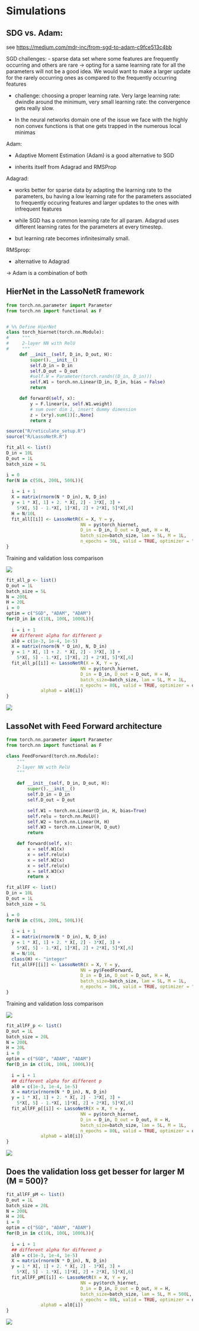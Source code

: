 Simulations
================

## SDG vs. Adam:

see <https://medium.com/mdr-inc/from-sgd-to-adam-c9fce513c4bb>

SGD challenges: - sparse data set where some features are frequently
occurring and others are rare -\> opting for a same learning rate for
all the parameters will not be a good idea. We would want to make a
larger update for the rarely occurring ones as compared to the
frequently occurring features

  - challenge: choosing a proper learning rate. Very large learning
    rate: dwindle around the minimum, very small learning rate: the
    convergence gets really slow.

  - In the neural networks domain one of the issue we face with the
    highly non convex functions is that one gets trapped in the numerous
    local minimas

Adam:

  - Adaptive Moment Estimation (Adam) is a good alternative to SGD

  - inherits itself from Adagrad and RMSProp

Adagrad:

  - works better for sparse data by adapting the learning rate to the
    parameters, bu having a low learning rate for the parameters
    associated to frequently occuring features and larger updates to the
    ones with infrequent features

  - while SGD has a common learning rate for all param. Adagrad uses
    different learning rates for the parameters at every timestep.

  - but learning rate becomes infinitesimally small.

RMSprop:

  - alternative to Adagrad

\-\> Adam is a combination of both

## HierNet in the LassoNetR framework

``` python
from torch.nn.parameter import Parameter
from torch.nn import functional as F


# %% Define HierNet
class torch_hiernet(torch.nn.Module):
#     """
#     2-layer NN with RelU
#     """
     def __init__(self, D_in, D_out, H):
         super().__init__()
         self.D_in = D_in
         self.D_out = D_out
         #self.W = Parameter(torch.randn((D_in, D_in)))
         self.W1 = torch.nn.Linear(D_in, D_in, bias = False)
         return

     def forward(self, x):
         y = F.linear(x, self.W1.weight)
         # sum over dim 1, insert dummy dimension
         z = (x*y).sum(1)[:,None]
         return z
```

``` r
source("R/reticulate_setup.R")
source("R/LassoNetR.R")
```

``` r
fit_all <- list()
D_in = 10L
D_out = 1L
batch_size = 5L

i = 0
for(N in c(50L, 200L, 500L)){
  
  i = i + 1
  X = matrix(rnorm(N * D_in), N, D_in)
  y = 1 * X[, 1] + 2. * X[, 2] - 3*X[, 3] +
    5*X[, 5] - 1.*X[, 1]*X[, 2] + 2*X[, 5]*X[,6]
  H = N/10L
  fit_all[[i]] <- LassoNetR(X = X, Y = y, 
                            NN = py$torch_hiernet, 
                            D_in = D_in, D_out = D_out, H = H, 
                            batch_size=batch_size, lam = 5L, M = 1L, 
                            n_epochs = 30L, valid = TRUE, optimizer = "SGD")
}
```

Training and validation loss comparison

![](Simulation_examples_files/figure-gfm/unnamed-chunk-8-1.png)<!-- -->

``` r
fit_all_p <- list()
D_out = 1L
batch_size = 5L
N = 200L
H = 20L
i = 0
optim = c("SGD", "ADAM", "ADAM")
for(D_in in c(10L, 100L, 1000L)){
  
  i = i + 1
  ## different alpha for different p
  al0 = c(1e-3, 1e-4, 1e-5)
  X = matrix(rnorm(N * D_in), N, D_in)
  y = 1 * X[, 1] + 2. * X[, 2] - 3*X[, 3] +
    5*X[, 5] - 1.*X[, 1]*X[, 2] + 2*X[, 5]*X[,6]
  fit_all_p[[i]] <- LassoNetR(X = X, Y = y, 
                            NN = py$torch_hiernet, 
                            D_in = D_in, D_out = D_out, H = H, 
                            batch_size=batch_size, lam = 5L, M = 1L, 
                            n_epochs = 80L, valid = TRUE, optimizer = optim[i],
             alpha0 = al0[i])
}
```

![](Simulation_examples_files/figure-gfm/unnamed-chunk-12-1.png)<!-- -->

## LassoNet with Feed Forward architecture

``` python
from torch.nn.parameter import Parameter
from torch.nn import functional as F

class FeedForward(torch.nn.Module):
    """
    2-layer NN with RelU
    """

    def __init__(self, D_in, D_out, H):
        super().__init__()
        self.D_in = D_in
        self.D_out = D_out

        self.W1 = torch.nn.Linear(D_in, H, bias=True)
        self.relu = torch.nn.ReLU()
        self.W2 = torch.nn.Linear(H, H)
        self.W3 = torch.nn.Linear(H, D_out)
        return

    def forward(self, x):
        x = self.W1(x)
        x = self.relu(x)
        x = self.W2(x)
        x = self.relu(x)
        x = self.W3(x)
        return x
```

``` r
fit_allFF <- list()
D_in = 10L
D_out = 1L
batch_size = 5L

i = 0
for(N in c(50L, 200L, 500L)){
  
  i = i + 1
  X = matrix(rnorm(N * D_in), N, D_in)
  y = 1 * X[, 1] + 2. * X[, 2] - 3*X[, 3] +
    5*X[, 5] - 1.*X[, 1]*X[, 2] + 2*X[, 5]*X[,6]
  H = N/10L
  class(H) <- "integer"
  fit_allFF[[i]] <- LassoNetR(X = X, Y = y, 
                            NN = py$FeedForward, 
                            D_in = D_in, D_out = D_out, H = H, 
                            batch_size=batch_size, lam = 5L, M = 1L, 
                            n_epochs = 30L, valid = TRUE, optimizer = "SGD")
}
```

Training and validation loss comparison

![](Simulation_examples_files/figure-gfm/unnamed-chunk-17-1.png)<!-- -->

``` r
fit_allFF_p <- list()
D_out = 1L
batch_size = 20L
N = 200L
H = 20L
i = 0
optim = c("SGD", "ADAM", "ADAM")
for(D_in in c(10L, 100L, 1000L)){
  
  i = i + 1
  ## different alpha for different p
  al0 = c(1e-3, 1e-4, 1e-5)
  X = matrix(rnorm(N * D_in), N, D_in)
  y = 1 * X[, 1] + 2. * X[, 2] - 3*X[, 3] +
    5*X[, 5] - 1.*X[, 1]*X[, 2] + 2*X[, 5]*X[,6]
  fit_allFF_p[[i]] <- LassoNetR(X = X, Y = y, 
                            NN = py$torch_hiernet, 
                            D_in = D_in, D_out = D_out, H = H, 
                            batch_size=batch_size, lam = 5L, M = 1L, 
                            n_epochs = 80L, valid = TRUE, optimizer = optim[i],
             alpha0 = al0[i])
}
```

![](Simulation_examples_files/figure-gfm/unnamed-chunk-21-1.png)<!-- -->

## Does the validation loss get besser for larger M (M = 500)?

``` r
fit_allFF_pM <- list()
D_out = 1L
batch_size = 20L
N = 200L
H = 20L
i = 0
optim = c("SGD", "ADAM", "ADAM")
for(D_in in c(10L, 100L, 1000L)){
  
  i = i + 1
  ## different alpha for different p
  al0 = c(1e-3, 1e-4, 1e-5)
  X = matrix(rnorm(N * D_in), N, D_in)
  y = 1 * X[, 1] + 2. * X[, 2] - 3*X[, 3] +
    5*X[, 5] - 1.*X[, 1]*X[, 2] + 2*X[, 5]*X[,6]
  fit_allFF_pM[[i]] <- LassoNetR(X = X, Y = y, 
                            NN = py$torch_hiernet, 
                            D_in = D_in, D_out = D_out, H = H, 
                            batch_size=batch_size, lam = 5L, M = 500L, 
                            n_epochs = 80L, valid = TRUE, optimizer = optim[i],
             alpha0 = al0[i])
}
```

![](Simulation_examples_files/figure-gfm/unnamed-chunk-25-1.png)<!-- -->
